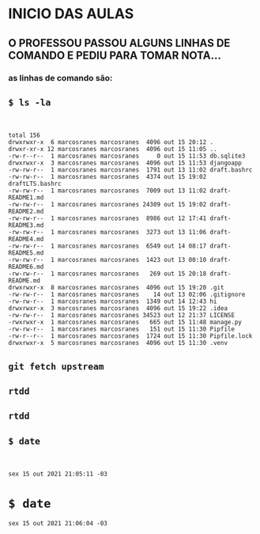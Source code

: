 
# INICIO DAS AULAS
 
## O PROFESSOU PASSOU ALGUNS LINHAS DE COMANDO E PEDIU PARA TOMAR NOTA...
 
### as linhas de comando são:

## ` $ ls -la `
<span style='color:#fff; font-family: Dejavu Sans Mono; font-size: 1.1em;'>- Path: /home/marcosranes/Desktop/Hi</span>
```
total 156
drwxrwxr-x  6 marcosranes marcosranes  4096 out 15 20:12 .
drwxr-xr-x 12 marcosranes marcosranes  4096 out 15 11:05 ..
-rw-r--r--  1 marcosranes marcosranes     0 out 15 11:53 db.sqlite3
drwxrwxr-x  3 marcosranes marcosranes  4096 out 15 11:53 djangoapp
-rw-rw-r--  1 marcosranes marcosranes  1791 out 13 11:02 draft.bashrc
-rw-rw-r--  1 marcosranes marcosranes  4374 out 15 19:02 draftLTS.bashrc
-rw-rw-r--  1 marcosranes marcosranes  7009 out 13 11:02 draft-README1.md
-rw-rw-r--  1 marcosranes marcosranes 24309 out 15 19:02 draft-README2.md
-rw-rw-r--  1 marcosranes marcosranes  8986 out 12 17:41 draft-README3.md
-rw-rw-r--  1 marcosranes marcosranes  3273 out 13 11:06 draft-README4.md
-rw-rw-r--  1 marcosranes marcosranes  6549 out 14 08:17 draft-README5.md
-rw-rw-r--  1 marcosranes marcosranes  1423 out 13 00:10 draft-README6.md
-rw-rw-r--  1 marcosranes marcosranes   269 out 15 20:18 draft-README.md
drwxrwxr-x  8 marcosranes marcosranes  4096 out 15 19:20 .git
-rw-rw-r--  1 marcosranes marcosranes    14 out 13 02:06 .gitignore
-rw-rw-r--  1 marcosranes marcosranes  1349 out 14 12:43 hi
drwxrwxr-x  3 marcosranes marcosranes  4096 out 15 19:22 .idea
-rw-rw-r--  1 marcosranes marcosranes 34523 out 12 21:37 LICENSE
-rwxrwxr-x  1 marcosranes marcosranes   665 out 15 11:48 manage.py
-rw-rw-r--  1 marcosranes marcosranes   151 out 15 11:30 Pipfile
-rw-r--r--  1 marcosranes marcosranes  1724 out 15 11:30 Pipfile.lock
drwxrwxr-x  5 marcosranes marcosranes  4096 out 15 11:30 .venv
```

## ` git fetch upstream `

## ` rtdd `

## ` rtdd `

## ` $ date `
<span style='color:#fff; font-family: Dejavu Sans Mono; font-size: 1.1em;'>- Path: /home/marcosranes/Desktop/Hi</span>
```
sex 15 out 2021 21:05:11 -03
```

# ` $ date `
```
sex 15 out 2021 21:06:04 -03
```
